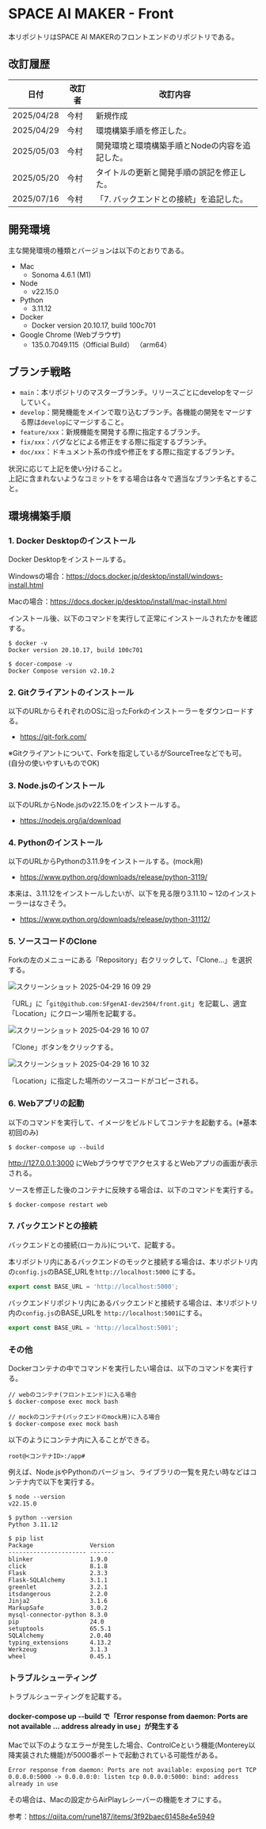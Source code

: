 # SPACE AI MAKER - Front

本リポジトリはSPACE AI MAKERのフロントエンドのリポジトリである。

## 改訂履歴

| 日付         | 改訂者 | 改訂内容                      |
|------------|-----|---------------------------|
| 2025/04/28 | 今村  | 新規作成                      |
| 2025/04/29 | 今村  | 環境構築手順を修正した。              |
| 2025/05/03 | 今村  | 開発環境と環境構築手順とNodeの内容を追記した。 |
| 2025/05/20 | 今村  | タイトルの更新と開発手順の誤記を修正した。     |
| 2025/07/16 | 今村  | 「7. バックエンドとの接続」を追記した。     |

## 開発環境

主な開発環境の種類とバージョンは以下のとおりである。

* Mac
    * Sonoma 4.6.1 (M1)
* Node
    * v22.15.0
* Python
    * 3.11.12
* Docker
    * Docker version 20.10.17, build 100c701
* Google Chrome (Webブラウザ)
    * 135.0.7049.115（Official Build） （arm64）

## ブランチ戦略

* `main`：本リポジトリのマスターブランチ。リリースごとにdevelopをマージしていく。
* `develop`：開発機能をメインで取り込むブランチ。各機能の開発をマージする際は`develop`にマージすること。
* `feature/xxx`：新規機能を開発する際に指定するブランチ。
* `fix/xxx`：バグなどによる修正をする際に指定するブランチ。
* `doc/xxx`：ドキュメント系の作成や修正をする際に指定するブランチ。

状況に応じて上記を使い分けること。  
上記に含まれないようなコミットをする場合は各々で適当なブランチ名とすること。

## 環境構築手順

### 1. Docker Desktopのインストール

Docker Desktopをインストールする。

Windowsの場合：https://docs.docker.jp/desktop/install/windows-install.html

Macの場合：https://docs.docker.jp/desktop/install/mac-install.html

インストール後、以下のコマンドを実行して正常にインストールされたかを確認する。

```
$ docker -v
Docker version 20.10.17, build 100c701
```

```
$ docer-compose -v
Docker Compose version v2.10.2
```

### 2. Gitクライアントのインストール

以下のURLからそれぞれのOSに沿ったForkのインストーラーをダウンロードする。

* https://git-fork.com/

※Gitクライアントについて、Forkを指定しているがSourceTreeなどでも可。  
(自分の使いやすいものでOK)

### 3. Node.jsのインストール

以下のURLからNode.jsのv22.15.0をインストールする。

* https://nodejs.org/ja/download

### 4. Pythonのインストール

以下のURLからPythonの3.11.9をインストールする。(mock用)

* https://www.python.org/downloads/release/python-3119/

本来は、3.11.12をインストールしたいが、以下を見る限り3.11.10 ~ 12のインストーラーはなさそう。

* https://www.python.org/downloads/release/python-31112/

### 5. ソースコードのClone

Forkの左のメニューにある「Repository」右クリックして、「Clone...」を選択する。

![スクリーンショット 2025-04-29 16 09 29](https://github.com/user-attachments/assets/aa9c9043-39ad-4c34-8f88-40b2f0587c0c)

「URL」に「`git@github.com:SFgenAI-dev2504/front.git`」を記載し、適宜「Location」にクローン場所を記載する。

![スクリーンショット 2025-04-29 16 10 07](https://github.com/user-attachments/assets/d9334137-e477-4d69-80e1-d3f8ead4f06b)

「Clone」ボタンをクリックする。

![スクリーンショット 2025-04-29 16 10 32](https://github.com/user-attachments/assets/8b99ce0a-69df-4458-8a66-4c86cd9b4b0f)

「Location」に指定した場所のソースコードがコピーされる。

### 6. Webアプリの起動

以下のコマンドを実行して、イメージをビルドしてコンテナを起動する。(※基本初回のみ)

```docker
$ docker-compose up --build
```

http://127.0.0.1:3000 にWebブラウザでアクセスするとWebアプリの画面が表示される。

ソースを修正した後のコンテナに反映する場合は、以下のコマンドを実行する。

```docker
$ docker-compose restart web
```

### 7. バックエンドとの接続

バックエンドとの接続(ローカル)について、記載する。

本リポジトリ内にあるバックエンドのモックと接続する場合は、本リポジトリ内の`config.js`のBASE_URLを`http://localhost:5000`
にする。

```js
export const BASE_URL = 'http://localhost:5000';
```

バックエンドリポジトリ内にあるバックエンドと接続する場合は、本リポジトリ内の`config.js`のBASE_URLを
`http://localhost:5001`にする。

```js
export const BASE_URL = 'http://localhost:5001';
```

### その他

Dockerコンテナの中でコマンドを実行したい場合は、以下のコマンドを実行する。

```
// webのコンテナ(フロントエンド)に入る場合
$ docker-compose exec mock bash

// mockのコンテナ(バックエンドのmock用)に入る場合
$ docker-compose exec mock bash
```

以下のようにコンテナ内に入ることができる。

```
root@<コンテナID>:/app#
```

例えば、Node.jsやPythonのバージョン、ライブラリの一覧を見たい時などはコンテナ内で以下を実行する。

```
$ node --version
v22.15.0
```

```
$ python --version
Python 3.11.12
```

```
$ pip list
Package                Version
---------------------- -------
blinker                1.9.0
click                  8.1.8
Flask                  2.3.3
Flask-SQLAlchemy       3.1.1
greenlet               3.2.1
itsdangerous           2.2.0
Jinja2                 3.1.6
MarkupSafe             3.0.2
mysql-connector-python 8.3.0
pip                    24.0
setuptools             65.5.1
SQLAlchemy             2.0.40
typing_extensions      4.13.2
Werkzeug               3.1.3
wheel                  0.45.1
```

### トラブルシューティング

トラブルシューティングを記載する。

#### docker-compose up --build で「Error response from daemon: Ports are not available ... address already in use」が発生する

Macで以下のようなエラーが発生した場合、ControlCeという機能(Monterey以降実装された機能)が5000番ポートで起動されている可能性がある。

```
Error response from daemon: Ports are not available: exposing port TCP 0.0.0.0:5000 -> 0.0.0.0:0: listen tcp 0.0.0.0:5000: bind: address already in use
```

その場合は、Macの設定からAirPlayレシーバーの機能をオフにする。

参考：https://qiita.com/rune187/items/3f92baec61458e4e5949

